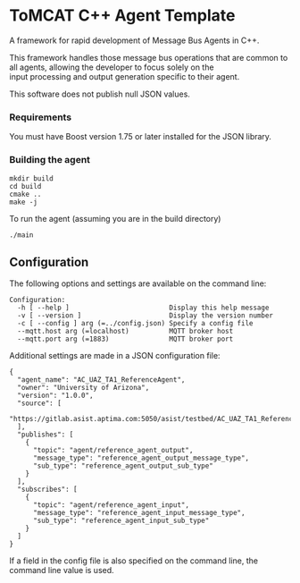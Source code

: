 # ToMCAT C++ Agent Template

A framework for rapid development of Message Bus Agents in C++.

This framework handles those message bus operations that are common to all agents, allowing the developer to focus solely on the  
input processing and output generation specific to their agent.  

This software does not publish null JSON values.

### Requirements
You must have Boost version 1.75 or later installed for the JSON library.

### Building the agent

```
mkdir build
cd build
cmake ..
make -j
```

To run the agent (assuming you are in the build directory)

```
./main
```


## Configuration

The following options and settings are available on the command line:

```
Configuration:
  -h [ --help ]                         Display this help message
  -v [ --version ]                      Display the version number
  -c [ --config ] arg (=../config.json) Specify a config file
  --mqtt.host arg (=localhost)          MQTT broker host
  --mqtt.port arg (=1883)               MQTT broker port
```

Additional settings are made in a JSON configuration file:

```
{
  "agent_name": "AC_UAZ_TA1_ReferenceAgent",
  "owner": "University of Arizona",
  "version": "1.0.0",
  "source": [
    "https://gitlab.asist.aptima.com:5050/asist/testbed/AC_UAZ_TA1_ReferenceAgent:i.j.k"
  ],
  "publishes": [
    {
      "topic": "agent/reference_agent_output",
      "message_type": "reference_agent_output_message_type",
      "sub_type": "reference_agent_output_sub_type"
    }
  ],
  "subscribes": [
    {
      "topic": "agent/reference_agent_input",
      "message_type": "reference_agent_input_message_type",
      "sub_type": "reference_agent_input_sub_type"
    }
  ]
}
```

If a field in the config file is also specified on the command line, the command line value is used.
